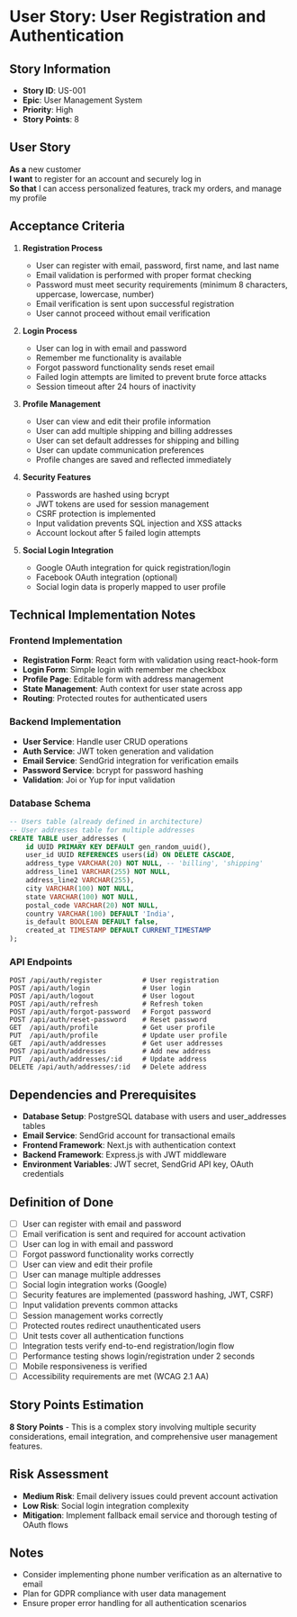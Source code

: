 # User Story: User Registration and Authentication

## Story Information
- **Story ID**: US-001
- **Epic**: User Management System
- **Priority**: High
- **Story Points**: 8

## User Story
**As a** new customer  
**I want** to register for an account and securely log in  
**So that** I can access personalized features, track my orders, and manage my profile

## Acceptance Criteria
1. **Registration Process**
   - User can register with email, password, first name, and last name
   - Email validation is performed with proper format checking
   - Password must meet security requirements (minimum 8 characters, uppercase, lowercase, number)
   - Email verification is sent upon successful registration
   - User cannot proceed without email verification

2. **Login Process**
   - User can log in with email and password
   - Remember me functionality is available
   - Forgot password functionality sends reset email
   - Failed login attempts are limited to prevent brute force attacks
   - Session timeout after 24 hours of inactivity

3. **Profile Management**
   - User can view and edit their profile information
   - User can add multiple shipping and billing addresses
   - User can set default addresses for shipping and billing
   - User can update communication preferences
   - Profile changes are saved and reflected immediately

4. **Security Features**
   - Passwords are hashed using bcrypt
   - JWT tokens are used for session management
   - CSRF protection is implemented
   - Input validation prevents SQL injection and XSS attacks
   - Account lockout after 5 failed login attempts

5. **Social Login Integration**
   - Google OAuth integration for quick registration/login
   - Facebook OAuth integration (optional)
   - Social login data is properly mapped to user profile

## Technical Implementation Notes

### Frontend Implementation
- **Registration Form**: React form with validation using react-hook-form
- **Login Form**: Simple login with remember me checkbox
- **Profile Page**: Editable form with address management
- **State Management**: Auth context for user state across app
- **Routing**: Protected routes for authenticated users

### Backend Implementation
- **User Service**: Handle user CRUD operations
- **Auth Service**: JWT token generation and validation
- **Email Service**: SendGrid integration for verification emails
- **Password Service**: bcrypt for password hashing
- **Validation**: Joi or Yup for input validation

### Database Schema
```sql
-- Users table (already defined in architecture)
-- User addresses table for multiple addresses
CREATE TABLE user_addresses (
    id UUID PRIMARY KEY DEFAULT gen_random_uuid(),
    user_id UUID REFERENCES users(id) ON DELETE CASCADE,
    address_type VARCHAR(20) NOT NULL, -- 'billing', 'shipping'
    address_line1 VARCHAR(255) NOT NULL,
    address_line2 VARCHAR(255),
    city VARCHAR(100) NOT NULL,
    state VARCHAR(100) NOT NULL,
    postal_code VARCHAR(20) NOT NULL,
    country VARCHAR(100) DEFAULT 'India',
    is_default BOOLEAN DEFAULT false,
    created_at TIMESTAMP DEFAULT CURRENT_TIMESTAMP
);
```

### API Endpoints
```
POST /api/auth/register          # User registration
POST /api/auth/login             # User login
POST /api/auth/logout            # User logout
POST /api/auth/refresh           # Refresh token
POST /api/auth/forgot-password   # Forgot password
POST /api/auth/reset-password    # Reset password
GET  /api/auth/profile           # Get user profile
PUT  /api/auth/profile           # Update user profile
GET  /api/auth/addresses         # Get user addresses
POST /api/auth/addresses         # Add new address
PUT  /api/auth/addresses/:id     # Update address
DELETE /api/auth/addresses/:id   # Delete address
```

## Dependencies and Prerequisites
- **Database Setup**: PostgreSQL database with users and user_addresses tables
- **Email Service**: SendGrid account for transactional emails
- **Frontend Framework**: Next.js with authentication context
- **Backend Framework**: Express.js with JWT middleware
- **Environment Variables**: JWT secret, SendGrid API key, OAuth credentials

## Definition of Done
- [ ] User can register with email and password
- [ ] Email verification is sent and required for account activation
- [ ] User can log in with email and password
- [ ] Forgot password functionality works correctly
- [ ] User can view and edit their profile
- [ ] User can manage multiple addresses
- [ ] Social login integration works (Google)
- [ ] Security features are implemented (password hashing, JWT, CSRF)
- [ ] Input validation prevents common attacks
- [ ] Session management works correctly
- [ ] Protected routes redirect unauthenticated users
- [ ] Unit tests cover all authentication functions
- [ ] Integration tests verify end-to-end registration/login flow
- [ ] Performance testing shows login/registration under 2 seconds
- [ ] Mobile responsiveness is verified
- [ ] Accessibility requirements are met (WCAG 2.1 AA)

## Story Points Estimation
**8 Story Points** - This is a complex story involving multiple security considerations, email integration, and comprehensive user management features.

## Risk Assessment
- **Medium Risk**: Email delivery issues could prevent account activation
- **Low Risk**: Social login integration complexity
- **Mitigation**: Implement fallback email service and thorough testing of OAuth flows

## Notes
- Consider implementing phone number verification as an alternative to email
- Plan for GDPR compliance with user data management
- Ensure proper error handling for all authentication scenarios 